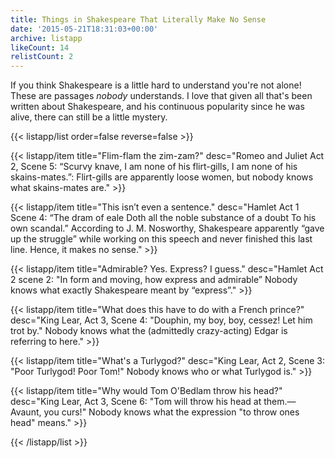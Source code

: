 ```yaml
---
title: Things in Shakespeare That Literally Make No Sense
date: '2015-05-21T18:31:03+00:00'
archive: listapp
likeCount: 14
relistCount: 2
---
```


If you think Shakespeare is a little hard to understand you're not alone! These are passages *nobody* understands. I love that given all that's been written about Shakespeare, and his continuous popularity since he was alive, there can still be a little mystery.

<!--more-->

{{< listapp/list order=false reverse=false >}}

   {{< listapp/item title="Flim-flam the zim-zam?"
      desc="Romeo and Juliet Act 2, Scene 5: “Scurvy knave, I am none of his flirt-gills, I am none of his skains-mates.”: Flirt-gills are apparently loose women, but nobody knows what skains-mates are." >}}

   {{< listapp/item title="This isn’t even a sentence."
      desc="Hamlet Act 1 Scene 4: “The dram of eale Doth all the noble substance of a doubt To his own scandal.” According to J. M. Nosworthy, Shakespeare apparently “gave up the struggle” while working on this speech and never finished this last line. Hence, it makes no sense." >}}

   {{< listapp/item title="Admirable? Yes. Express? I guess."
      desc="Hamlet Act 2 scene 2: \"In form and moving, how express and admirable” Nobody knows what exactly Shakespeare meant by “express”." >}}

   {{< listapp/item title="What does this have to do with a French prince?"
      desc="King Lear, Act 3, Scene 4: \"Douphin, my boy, boy, cessez! Let him trot by.\" Nobody knows what the (admittedly crazy-acting) Edgar is referring to here." >}}

   {{< listapp/item title="What's a Turlygod?"
      desc="King Lear, Act 2, Scene 3: \"Poor Turlygod! Poor Tom!\" Nobody knows who or what Turlygod is." >}}

   {{< listapp/item title="Why would Tom O'Bedlam throw his head?"
      desc="King Lear, Act 3, Scene 6: \"Tom will throw his head at them.—Avaunt, you curs!\" Nobody knows what the expression \"to throw ones head\" means." >}}

{{< /listapp/list >}}
